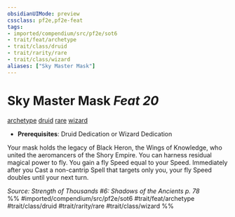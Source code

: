 ```yaml
---
obsidianUIMode: preview
cssclass: pf2e,pf2e-feat
tags:
- imported/compendium/src/pf2e/sot6
- trait/feat/archetype
- trait/class/druid
- trait/rarity/rare
- trait/class/wizard
aliases: ["Sky Master Mask"]
---
```

# Sky Master Mask  *Feat 20*  
[archetype](archetype.md)  [druid](rules/traits/druid.md)  [rare](rare.md)  [wizard](rules/traits/wizard.md)  

- **Prerequisites**: Druid Dedication or Wizard Dedication

Your mask holds the legacy of Black Heron, the Wings of Knowledge, who united the aeromancers of the Shory Empire. You can harness residual magical power to fly. You gain a fly Speed equal to your Speed. Immediately after you Cast a non-cantrip Spell that targets only you, your fly Speed doubles until your next turn.

*Source: Strength of Thousands #6: Shadows of the Ancients p. 78*  
%% #imported/compendium/src/pf2e/sot6 #trait/feat/archetype #trait/class/druid #trait/rarity/rare #trait/class/wizard %%